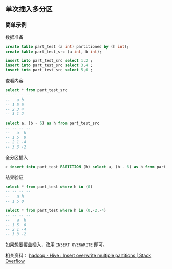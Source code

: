 ## 单次插入多分区

### 简单示例

数据准备

~~~ sql
create table part_test (a int) partitioned by (h int);
create table part_test_src (a int, b int);

insert into part_test_src select 1,2 ;
insert into part_test_src select 3,4 ;
insert into part_test_src select 5,6 ;
~~~

查看内容

~~~ sql
select * from part_test_src
-- -- -- -- 
--   a b
-- 1 5 6
-- 2 3 4
-- 3 1 2

select a, (b - 6) as h from part_test_src
-- -- -- -- 
--   a  h
-- 1 5  0
-- 2 1 -4
-- 3 3 -2
~~~

全分区插入

~~~ sql
> insert into part_test PARTITION (h) select a, (b - 6) as h from part_test_src
~~~

结果验证

~~~ sql
select * from part_test where h in (0)
-- -- -- --
--   a h
-- 1 5 0

select * from part_test where h in (0,-2,-4)
-- -- -- -- 
--   a  h
-- 1 5  0
-- 2 1 -4
-- 3 3 -2
~~~

如果想要覆盖插入，改用 `INSERT OVERWRITE` 即可。

相关资料： [hadoop - Hive : Insert overwrite multiple partitions | Stack Overflow]

[hadoop - Hive : Insert overwrite multiple partitions | Stack Overflow]: https://stackoverflow.com/questions/18667553/hive-insert-overwrite-multiple-partitions


